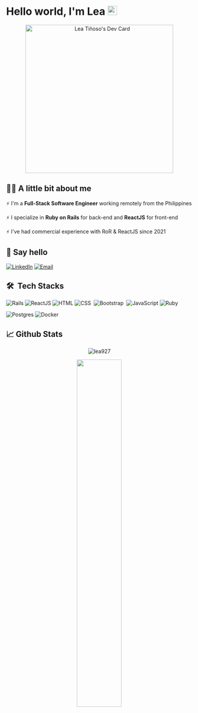 # Hello world, I'm Lea <img src="https://media.giphy.com/media/hvRJCLFzcasrR4ia7z/giphy.gif" width="25px">

<center>
    <a align="center" href="https://app.daily.dev/lea927">
     <img src="https://api.daily.dev/devcards/c6a1eee9ff8f49bf95a5a8430acff3ff.png?r=urp" width="400" alt="Lea Tiñoso's Dev Card"/>
    </a>
</center>

## 👩‍💻 A little bit about me
<p>⚡ I'm a <strong>Full-Stack Software Engineer</strong> working remotely from the Philippines</p>
<p>⚡ I specialize in <strong>Ruby on Rails</strong> for back-end and <strong>ReactJS</strong> for front-end</p>
<p>⚡ I've had commercial experience with RoR & ReactJS since 2021</p>

## 📩 Say hello
[![LinkedIn](https://img.shields.io/badge/-LinkedIn-blue?style=flat-square&logo=Linkedin&logoColor=white&link=https://www.linkedin.com/in/lealynltinoso/)](https://www.linkedin.com/in/lealynltinoso/)
[![Email](https://img.shields.io/badge/-Email-red?style=flat-square&logo=Mail.Ru&logoColor=white&link=mailto:lxthym@icloud.com)](mailto:lealyn.tinoso@gmail.com)

## 🛠 &nbsp;Tech Stacks
![Rails](https://img.shields.io/badge/-Rails-05122A?style=flat&logo=ruby%20on%20rails&logoColor=red)
![ReactJS](https://img.shields.io/badge/-ReactJs-05122A?style=flat&logo=react)
![HTML](https://img.shields.io/badge/-HTML-05122A?style=flat&logo=HTML5)
![CSS](https://img.shields.io/badge/-CSS-05122A?style=flat&logo=CSS3&logoColor=1572B6)&nbsp;
![Bootstrap](https://img.shields.io/badge/-Bootstrap-05122A?style=flat&logo=bootstrap&logoColor=563D7C)&nbsp;
![JavaScript](https://img.shields.io/badge/-JavaScript-05122A?style=flat&logo=javascript)
![Ruby](https://img.shields.io/badge/-Ruby-05122A?style=flat&logo=ruby&logoColor=red)

![Postgres](https://img.shields.io/badge/-Postgres-05122A?style=flat&logo=postgresql)
![Docker](https://img.shields.io/badge/-Docker-05122A?style=flat&logo=docker)

## 📈 Github Stats

<p align="center"><img align="center" src="https://github-readme-stats.vercel.app/api?username=lea927&theme=radical" alt="lea927" /></p>

<p align="center">
<img width="49%" heigth="100%" style="display:inline" align="center" src="https://github-readme-stats.vercel.app/api/top-langs/?username=lea927&theme=dark&langs_count=10&layout=compact" />
</p>
